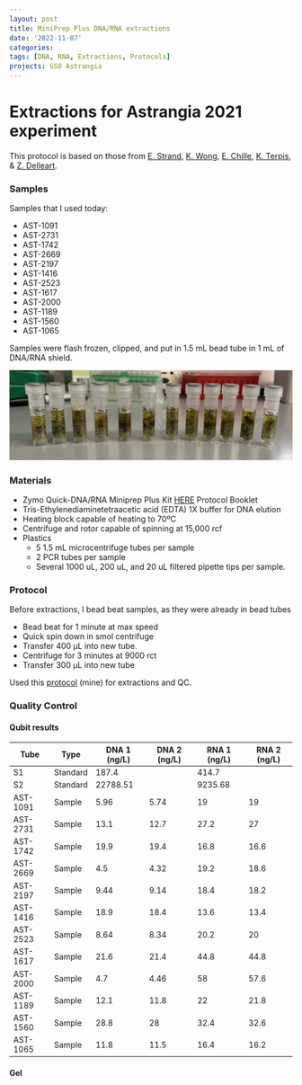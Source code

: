 ```yaml
---
layout: post
title: MiniPrep Plus DNA/RNA extractions
date: '2022-11-07'
categories:
tags: [DNA, RNA, Extractions, Protocols]
projects: GSO Astrangia 
---
```


# Extractions for Astrangia 2021 experiment

This protocol is based on those from [E. Strand](https://github.com/emmastrand/EmmaStrand_Notebook/blob/master/_posts/2019-05-31-Zymo-Duet-RNA-DNA-Extraction-Protocol.md), [K. Wong](https://github.com/kevinhwong1/KevinHWong_Notebook/blob/master/_posts/2019-03-13-Zymo-DNA-RNA-Extract-P.astreoides-Genome.md), [E. Chille](https://echille.github.io/E.-Chille-Open-Lab-Notebook/Protocol-for-DNA-RNA-Extractions-of-Montipora-Coral-Larvae-Using-Zymo-Duet-Extraction-Kit/), [K. Terpis](https://zdellaert.github.io/ZD_Putnam_Lab_Notebook/Protocols_Zymo_Quick_DNA_RNA_Miniprep_Plus/), & [Z. Delleart](https://zdellaert.github.io/ZD_Putnam_Lab_Notebook/Protocols_Zymo_Quick_DNA_RNA_Miniprep_Plus/). 

### Samples 

Samples that I used today: 

- AST-1091
- AST-2731
- AST-1742
- AST-2669
- AST-2197
- AST-1416
- AST-2523
- AST-1617
- AST-2000
- AST-1189
- AST-1560
- AST-1065

Samples were flash frozen, clipped, and put in 1.5 mL bead tube in 1 mL of DNA/RNA shield. 

![](https://raw.githubusercontent.com/JillAshey/JillAshey_Putnam_Lab_Notebook/master/images/samples_20221107.png)

### Materials 

- Zymo Quick-DNA/RNA Miniprep Plus Kit [HERE](https://files.zymoresearch.com/protocols/_d7003t_d7003_quick-dna-rna_miniprep_plus_kit.pdf) Protocol Booklet
- Tris-Ethylenediaminetetraacetic acid (EDTA) 1X buffer for DNA elution
- Heating block capable of heating to 70ºC
- Centrifuge and rotor capable of spinning at 15,000 rcf
- Plastics 
	- 5 1.5 mL microcentrifuge tubes per sample
	- 2 PCR tubes per sample
	- Several 1000 uL, 200 uL, and 20 uL filtered pipette tips per sample.

### Protocol 

Before extractions, I bead beat samples, as they were already in bead tubes

- Bead beat for 1 minute at max speed 
- Quick spin down in smol centrifuge 
- Transfer 400 μL into new tube. 
- Centrifuge for 3 minutes at 9000 rct
- Transfer 300 μL into new tube

Used this [protocol](https://github.com/JillAshey/JillAshey_Putnam_Lab_Notebook/blob/master/_posts/2022-10-25-MiniprepPlus-DNA:RNA-extractions.md) (mine) for extractions and QC. 

### Quality Control 

#### Qubit results 

| Tube     | Type     | DNA 1 (ng/L) | DNA 2 (ng/L) | RNA 1 (ng/L) | RNA 2 (ng/L) |
| -------- | -------- | ------------ | ------------ | ------------ | ------------ |
| S1       | Standard | 187.4        |              | 414.7        |              |
| S2       | Standard | 22788.51     |              | 9235.68      |              |
| AST-1091 | Sample   | 5.96         | 5.74         | 19           | 19           |
| AST-2731 | Sample   | 13.1         | 12.7         | 27.2         | 27           |
| AST-1742 | Sample   | 19.9         | 19.4         | 16.8         | 16.6         |
| AST-2669 | Sample   | 4.5          | 4.32         | 19.2         | 18.6         |
| AST-2197 | Sample   | 9.44         | 9.14         | 18.4         | 18.2         |
| AST-1416 | Sample   | 18.9         | 18.4         | 13.6         | 13.4         |
| AST-2523 | Sample   | 8.64         | 8.34         | 20.2         | 20           |
| AST-1617 | Sample   | 21.6         | 21.4         | 44.8         | 44.8         |
| AST-2000 | Sample   | 4.7          | 4.46         | 58           | 57.6         |
| AST-1189 | Sample   | 12.1         | 11.8         | 22           | 21.8         |
| AST-1560 | Sample   | 28.8         | 28           | 32.4         | 32.6         |
| AST-1065 | Sample   | 11.8         | 11.5         | 16.4         | 16.2         |

#### Gel 
